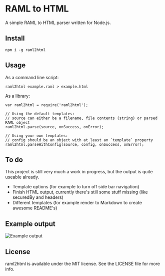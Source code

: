 # RAML to HTML

A simple RAML to HTML parser written for Node.js.


## Install
```
npm i -g raml2html
```


## Usage
As a command line script:

```
raml2html example.raml > example.html
```

As a library:

```
var raml2html = require('raml2html');

// Using the default templates:
// source can either be a filename, file contents (string) or parsed RAML object
raml2html.parse(source, onSuccess, onError);

// Using your own templates:
// config should be an object with at least an `template` property
raml2html.parseWithConfig(source, config, onSuccess, onError);
```


## To do
This project is still very much a work in progress, but the output is quite useable already.

* Template options (for example to turn off side bar navigation)
* Finish HTML output, currently there's still some stuff missing (like securedBy and headers)
* Different templates (for example render to Markdown to create awesome README's)


## Example output
![Example output](https://raw.github.com/kevinrenskers/raml2html/master/example.png)


## License
raml2html is available under the MIT license. See the LICENSE file for more info.
